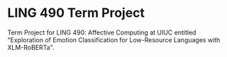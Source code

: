 ﻿# LING 490 Term Project

Term Project for LING 490: Affective Computing at UIUC entitled "Exploration of Emotion Classification for Low-Resource Languages with XLM-RoBERTa".
